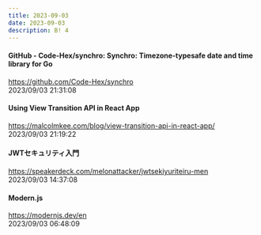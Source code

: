 ```yaml
---
title: 2023-09-03
date: 2023-09-03
description: B! 4
---
```


#### GitHub - Code-Hex/synchro: Synchro: Timezone-typesafe date and time library for Go
https://github.com/Code-Hex/synchro<br>
2023/09/03 21:31:08<br>


#### Using View Transition API in React App
https://malcolmkee.com/blog/view-transition-api-in-react-app/<br>
2023/09/03 21:19:22<br>


#### JWTセキュリティ入門
https://speakerdeck.com/melonattacker/jwtsekiyuriteiru-men<br>
2023/09/03 14:37:08<br>


#### Modern.js
https://modernjs.dev/en<br>
2023/09/03 06:48:09<br>


